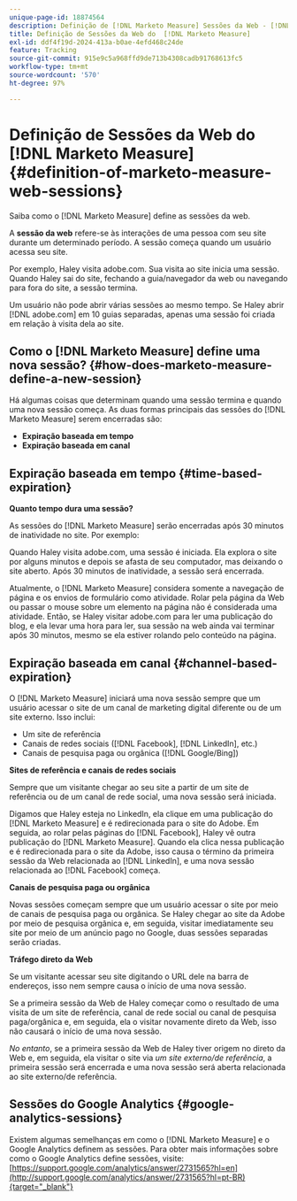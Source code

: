 ```yaml
---
unique-page-id: 18874564
description: Definição de [!DNL Marketo Measure] Sessões da Web - [!DNL Marketo Measure]
title: Definição de Sessões da Web do  [!DNL Marketo Measure]
exl-id: ddf4f19d-2024-413a-b0ae-4efd468c24de
feature: Tracking
source-git-commit: 915e9c5a968ffd9de713b4308cadb91768613fc5
workflow-type: tm+mt
source-wordcount: '570'
ht-degree: 97%

---
```


# Definição de Sessões da Web do [!DNL Marketo Measure] {#definition-of-marketo-measure-web-sessions}

Saiba como o [!DNL Marketo Measure] define as sessões da web.

A **sessão da web** refere-se às interações de uma pessoa com seu site durante um determinado período. A sessão começa quando um usuário acessa seu site.

Por exemplo, Haley visita adobe.com. Sua visita ao site inicia uma sessão. Quando Haley sai do site, fechando a guia/navegador da web ou navegando para fora do site, a sessão termina.

Um usuário não pode abrir várias sessões ao mesmo tempo. Se Haley abrir [!DNL adobe.com] em 10 guias separadas, apenas uma sessão foi criada em relação à visita dela ao site.

## Como o [!DNL Marketo Measure] define uma nova sessão? {#how-does-marketo-measure-define-a-new-session}

Há algumas coisas que determinam quando uma sessão termina e quando uma nova sessão começa. As duas formas principais das sessões do [!DNL Marketo Measure] serem encerradas são:

* **Expiração baseada em tempo**
* **Expiração baseada em canal**

## Expiração baseada em tempo {#time-based-expiration}

**Quanto tempo dura uma sessão?**

As sessões do [!DNL Marketo Measure] serão encerradas após 30 minutos de inatividade no site. Por exemplo:

Quando Haley visita adobe.com, uma sessão é iniciada. Ela explora o site por alguns minutos e depois se afasta de seu computador, mas deixando o site aberto. Após 30 minutos de inatividade, a sessão será encerrada.

Atualmente, o [!DNL Marketo Measure] considera somente a navegação de página e os envios de formulário como atividade. Rolar pela página da Web ou passar o mouse sobre um elemento na página não é considerada uma atividade. Então, se Haley visitar adobe.com para ler uma publicação do blog, e ela levar uma hora para ler, sua sessão na web ainda vai terminar após 30 minutos, mesmo se ela estiver rolando pelo conteúdo na página.

## Expiração baseada em canal {#channel-based-expiration}

O [!DNL Marketo Measure] iniciará uma nova sessão sempre que um usuário acessar o site de um canal de marketing digital diferente ou de um site externo. Isso inclui:

* Um site de referência
* Canais de redes sociais ([!DNL Facebook], [!DNL LinkedIn], etc.)
* Canais de pesquisa paga ou orgânica ([!DNL Google/Bing])

**Sites de referência e canais de redes sociais**

Sempre que um visitante chegar ao seu site a partir de um site de referência ou de um canal de rede social, uma nova sessão será iniciada.

Digamos que Haley esteja no LinkedIn, ela clique em uma publicação do [!DNL Marketo Measure] e é redirecionada para o site do Adobe. Em seguida, ao rolar pelas páginas do [!DNL Facebook], Haley vê outra publicação do [!DNL Marketo Measure]. Quando ela clica nessa publicação e é redirecionada para o site da Adobe, isso causa o término da primeira sessão da Web relacionada ao [!DNL LinkedIn], e uma nova sessão relacionada ao [!DNL Facebook] começa.

**Canais de pesquisa paga ou orgânica**

Novas sessões começam sempre que um usuário acessar o site por meio de canais de pesquisa paga ou orgânica. Se Haley chegar ao site da Adobe por meio de pesquisa orgânica e, em seguida, visitar imediatamente seu site por meio de um anúncio pago no Google, duas sessões separadas serão criadas.

**Tráfego direto da Web**

Se um visitante acessar seu site digitando o URL dele na barra de endereços, isso nem sempre causa o início de uma nova sessão.

Se a primeira sessão da Web de Haley começar como o resultado de uma visita de um site de referência, canal de rede social ou canal de pesquisa paga/orgânica e, em seguida, ela o visitar novamente direto da Web, isso não causará o início de uma nova sessão.

_No entanto_, se a primeira sessão da Web de Haley tiver origem no direto da Web e, em seguida, ela visitar o site via _um site externo/de referência_, a primeira sessão será encerrada e uma nova sessão será aberta relacionada ao site externo/de referência.

## Sessões do Google Analytics {#google-analytics-sessions}

Existem algumas semelhanças em como o [!DNL Marketo Measure] e o Google Analytics definem as sessões. Para obter mais informações sobre como o Google Analytics define sessões, visite: [https://support.google.com/analytics/answer/2731565?hl=en](http://support.google.com/analytics/answer/2731565?hl=pt-BR){target="_blank"}
